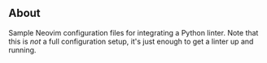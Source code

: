 About
-----

Sample Neovim configuration files for integrating a Python linter. Note that
this is _not_ a full configuration setup, it's just enough to get a linter up
and running.
